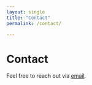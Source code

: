 ```yaml
---
layout: single
title: "Contact"
permalink: /contact/

---
```


# Contact
Feel free to reach out via [email](mailto:me@joshuarhb.com).